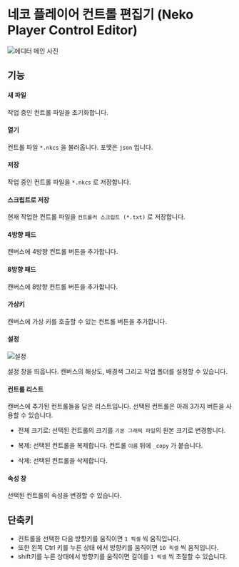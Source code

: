 # 네코 플레이어 컨트롤 편집기 (Neko Player Control Editor)

![에디터 메인 사진](https://i.imgur.com/QH3PUQO.png)

## 기능

#### 새 파일
작업 중인 컨트롤 파일을 초기화합니다.

#### 열기
컨트롤 파일 `*.nkcs` 을 불러옵니다. 포맷은 `json` 입니다.

#### 저장
작업 중인 컨트롤 파일을 `*.nkcs` 로 저장합니다.

#### 스크립트로 저장
현재 작업한 컨트롤 파일을 `컨트롤러 스크립트 (*.txt)` 로 저장합니다.

#### 4방향 패드
캔버스에 4방향 컨트롤 버튼을 추가합니다.

#### 8방향 패드
캔버스에 8방향 컨트롤 버튼을 추가합니다.

#### 가상키
캔버스에 가상 키를 호출할 수 있는 컨트롤 버튼을 추가합니다.

#### 설정

![설정](https://i.imgur.com/Q8YtGUd.png)

설정 창을 띄웁니다. 캔버스의 해상도, 배경색 그리고 작업 폴더를 설정할 수 있습니다.

#### 컨트롤 리스트
캔버스에 추가된 컨트롤들을 담은 리스트입니다. 선택된 컨트롤은 아래 3가지 버튼을 사용할 수 있습니다.

- 전체 크기로: 선택된 컨트롤의 크기를 `기본 그래픽 파일`의 원본 크기로 변경합니다.

- 복제:
선택된 컨트롤을 복제합니다. 컨트롤 `이름` 뒤에 `_copy` 가 붙습니다.

- 삭제:
선택된 컨트롤을 삭제합니다.

#### 속성 창
선택된 컨트롤의 속성을 변경할 수 있습니다.

## 단축키
- 컨트롤을 선택한 다음 방향키를 움직이면 `1 픽셀` 씩 움직입니다.
- 또한 왼쪽 Ctrl 키를 누른 상태 에서 방향키를 움직이면 `10 픽셀` 씩 움직입니다.
- shift키를 누른 상태에서 방향키를 움직이면 길이를 `1 픽셀` 씩 조절할 수 있습니다.